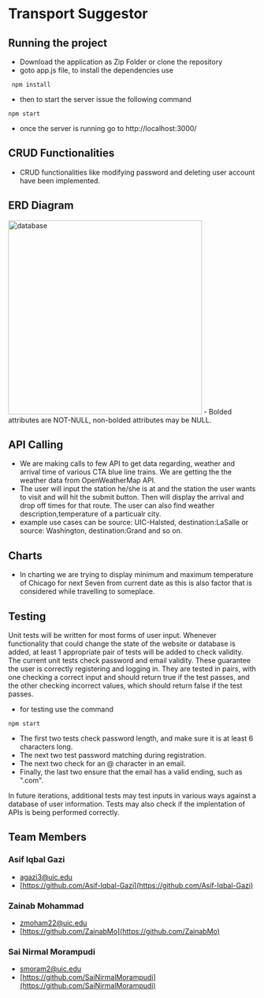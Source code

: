 # Transport Suggestor

## Running the project

- Download the application as Zip Folder or clone the repository
- goto app.js file, to install the dependencies use

```
 npm install
```

- then to start the server issue the following command

```
npm start
```

- once the server is running go to http://localhost:3000/

## CRUD Functionalities

- CRUD functionalities like modifying password and deleting user account have been implemented.

## ERD Diagram

<img width="393" alt="database" src="https://user-images.githubusercontent.com/40325698/142331723-dee419e4-00e2-4725-8629-ddfc27af19b0.PNG">
- Bolded attributes are NOT-NULL, non-bolded attributes may be NULL.

## API Calling

- We are making calls to few API to get data regarding, weather and arrival time of various CTA blue line trains. We are getting the the weather data from OpenWeatherMap API.
- The user will input the station he/she is at and the station the user wants to visit and will hit the submit button. Then will display the arrival and drop off times for that route. The user can also find weather description,temperature of a particualr city.
- example use cases can be source: UIC-Halsted, destination:LaSalle or source: Washington, destination:Grand and so on.

## Charts

- In charting we are trying to display minimum and maximum temperature of Chicago for next Seven from current date as this is also factor that is considered while travelling to someplace.

## Testing

Unit tests will be written for most forms of user input. Whenever functionality that could change the state of the website or database is added, at least 1 appropriate pair of tests will be added to check validity. The current unit tests check password and email validity. These guarantee the user is correctly registering and logging in. They are tested in pairs, with one checking a correct input and should return true if the test passes, and the other checking incorrect values, which should return false if the test passes.

- for testing use the command

```
npm start
```

- The first two tests check password length, and make sure it is at least 6 characters long.
- The next two test password matching during registration.
- The next two check for an @ character in an email.
- Finally, the last two ensure that the email has a valid ending, such as ".com".

In future iterations, additional tests may test inputs in various ways against a database of user information. Tests may also check if the implentation of APIs is being performed correctly.

## Team Members

### Asif Iqbal Gazi

- [agazi3@uic.edu](agazi3@uic.edu)
- [https://github.com/Asif-Iqbal-Gazi](https://github.com/Asif-Iqbal-Gazi)

### Zainab Mohammad

- [zmoham22@uic.edu](zmoham22@uic.edu)
- [https://github.com/ZainabMo](https://github.com/ZainabMo)

### Sai Nirmal Morampudi

- [smoram2@uic.edu](smoram2@uic.edu)
- [https://github.com/SaiNirmalMorampudi](https://github.com/SaiNirmalMorampudi)
